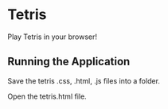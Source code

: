 # Tetris
Play Tetris in your browser!

## Running the Application
Save the tetris .css, .html, .js files into a folder.

Open the tetris.html file.
